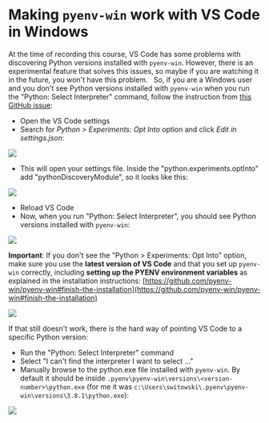 # Making `pyenv-win` work with VS Code in Windows

At the time of recording this course, VS Code has some problems with discovering Python versions installed with `pyenv-win`. However, there is an experimental feature that solves this issues, so maybe if you are watching it in the future, you won't have this problem.
 
So, if you are a Windows user and you don't see Python versions installed with `pyenv-win` when you run the "Python: Select Interpreter" command, follow the instruction from [this GitHub issue](https://github.com/microsoft/vscode-python/issues/15304):

- Open the VS Code settings
- Search for *Python > Experiments: Opt Into* option and click *Edit in settings.json*:

![](https://raw.githubusercontent.com/talkpython/modern-python-projects-course/master/guides/pyenv_vscode/resources/1-experiments-opt-into.png)

- This will open your settings file. Inside the "python.experiments.optInto" add "pythonDiscoveryModule", so it looks like this:

![](https://raw.githubusercontent.com/talkpython/modern-python-projects-course/master/guides/pyenv_vscode/resources/2-pythondiscoverymodule.png)

- Reload VS Code
- Now, when you run "Python: Select Interpreter", you should see Python versions installed with `pyenv-win`:

![](https://raw.githubusercontent.com/talkpython/modern-python-projects-course/master/guides/pyenv_vscode/resources/3-python-select-interpreter.png)

**Important**: If you don't see the "Python > Experiments: Opt Into" option, make sure you use the **latest version of VS Code** and that you set up `pyenv-win` correctly, including **setting up the PYENV environment variables** as explained in the installation instructions: [https://github.com/pyenv-win/pyenv-win#finish-the-installation](https://github.com/pyenv-win/pyenv-win#finish-the-installation)

![](https://raw.githubusercontent.com/talkpython/modern-python-projects-course/master/guides/pyenv_vscode/resources/4-environment-variables.png)

If that still doesn't work, there is the hard way of pointing VS Code to a specific Python version:

- Run the "Python: Select Interpreter" command
- Select "I can't find the interpreter I want to select ..."
- Manually browse to the python.exe file installed with `pyenv-win`. By default it should be inside `.pyenv\pyenv-win\versions\<version-number>\python.exe` (for me it was `c:\Users\switowski\.pyenv\pyenv-win\versions\3.8.1\python.exe`):

![](https://raw.githubusercontent.com/talkpython/modern-python-projects-course/master/guides/pyenv_vscode/resources/5-i-can-t-find-the-interpreter.png)
